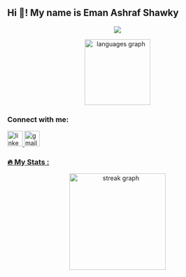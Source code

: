 <h2 align="left">Hi 👋! My name is Eman Ashraf Shawky </h2>

<div align="center">

  <!-- Typing SVG by DenverCoder1 - https://github.com/DenverCoder1/readme-typing-svg -->
<p align="center">
  <a href="https://github.com/DenverCoder1/readme-typing-svg"><img src="https://readme-typing-svg.herokuapp.com/?lines=Full-stack%20web%20developer;Always%20learning%20new%20things&font=Fira%20Code&center=true&width=440&height=45&color=f75c7e&vCenter=true&size=22"></a>
</p> 

<img src="https://github-readme-stats.vercel.app/api/top-langs?username=EmanAshraf2002&locale=en&hide_title=false&layout=compact&card_width=320&langs_count=5&theme=dracula&hide_border=false&order=2"  height="150" alt="languages graph"  />
</div>

<h3 align="left">Connect with me:</h3>
<div align="left">
  <a href="https://www.linkedin.com/in/eman-ashraf-b1344b290?utm_source=share&utm_campaign=share_via&utm_content=profile&utm_medium=android_app">
    <img src="https://img.shields.io/static/v1?message=LinkedIn&logo=linkedin&label=&color=0077B5&logoColor=white&labelColor=&style=for-the-badge" height="35" alt="linkedin logo"  />
  
  <a href="mailto:emanashraff24@gmail.com">
    <img src="https://img.shields.io/static/v1?message=Gmail&logo=gmail&label=&color=D14836&logoColor=white&labelColor=&style=for-the-badge" height="35" alt="gmail logo"  />
 
</div>



<h3 align="left">🔥   My Stats :</h3>

<div align="center">
  <img src="https://streak-stats.demolab.com?user=EmanAshraf2002&locale=en&mode=daily&theme=dark&hide_border=false&border_radius=5&order=3" height="220" alt="streak graph"  />
</div>

